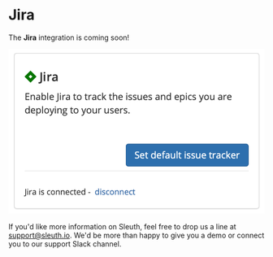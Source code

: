 # Jira

The **Jira** integration is coming soon!

![](../../.gitbook/assets/jira-connect-success-default-tracker.png)

If you'd like more information on Sleuth, feel free to drop us a line at [support@sleuth.io](mailto:%20support@sleuth.io). We'd be more than happy to give you a demo or connect you to our support Slack channel.

